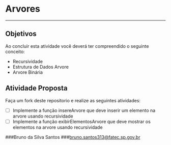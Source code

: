 # Arvores
---

## Objetivos

Ao concluir esta atividade você deverá ter compreendido o seguinte conceito:
* Recursividade
* Estrutura de Dados Arvore
* Arvore Binária


## Atividade Proposta

Faça um fork deste repositorio e realize as seguintes atividades: 

- [ ] Implemente a função insereArvore que deve inserir um elemento na arvore usando recursividade
- [ ] Implemente a função exibirElementosArvore que deve mostrar os elementos na arvore usando recursividade

###Bruno da Silva Santos
###bruno.santos313@fatec.sp.gov.br
